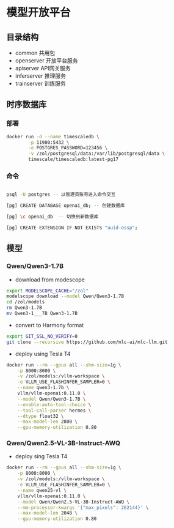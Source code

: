 # 模型开放平台

## 目录结构

- common 共用包
- openserver 开放平台服务
- apiserver API网关服务
- inferserver 推理服务
- trainserver 训练服务

## 时序数据库

### 部署

```sh
docker run -d --name timescaledb \
        -p 11900:5432 \
        -e POSTGRES_PASSWORD=123456 \
        -v /zol/postgresql/data:/var/lib/postgresql/data \
        timescale/timescaledb:latest-pg17
```

### 命令

```sh

psql -U postgres -- 以管理员账号进入命令交互

[pg] CREATE DATABASE openai_db; -- 创建数据库

[pg] \c openai_db  -- 切换到新数据库

[pg] CREATE EXTENSION IF NOT EXISTS "uuid-ossp";

```

## 模型

### Qwen/Qwen3-1.7B

- download from modescope

```sh
export MODELSCOPE_CACHE="/zol"
modelscope download --model Qwen/Qwen3-1.7B
cd /zol/models
rm Qwen3-1.7B
mv Qwen3-1___7B Qwen3-1.7B

```

- convert to Harmony format

```sh
export GIT_SSL_NO_VERIFY=0
git clone --recursive https://github.com/mlc-ai/mlc-llm.git
```

- deploy using Tesla T4
  
```sh
docker run --rm --gpus all --shm-size=1g \
	-p 8000:8000 \
	-v /zol/models:/vllm-workspace \
	-e VLLM_USE_FLASHINFER_SAMPLER=0 \
	--name qwen3-1.7b \
	vllm/vllm-openai:0.11.0 \
	--model Qwen/Qwen3-1.7B \
	--enable-auto-tool-choice \
	--tool-call-parser hermes \
	--dtype float32 \
	--max-model-len 2800 \
	--gpu-memory-utilization 0.80


```
### Qwen/Qwen2.5-VL-3B-Instruct-AWQ

- deploy sing Tesla T4

```sh
docker run --rm --gpus all --shm-size=1g \
	-p 8000:8000 \
	-v /zol/models:/vllm-workspace \
	-e VLLM_USE_FLASHINFER_SAMPLER=0 \
	--name qwen25-vl \
	vllm/vllm-openai:0.11.0 \
	--model Qwen/Qwen2.5-VL-3B-Instruct-AWQ \
	--mm-processor-kwargs '{"max_pixels": 262144}' \
	--max-model-len 2048 \
	--gpu-memory-utilization 0.80
```